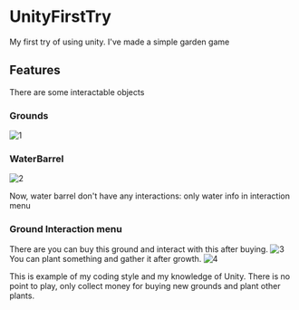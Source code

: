 # UnityFirstTry
My first try of using unity. I've made a simple garden game

## Features
There are some interactable objects
### Grounds
![1](https://i.imgur.com/bicQkuc.png)
### WaterBarrel
![2](https://i.imgur.com/bGl0MgH.png)

Now, water barrel don't have any interactions: only water info in interaction menu

### Ground Interaction menu
There are you can buy this ground and interact with this after buying.
![3](https://i.imgur.com/R0ZSSHM.png)
You can plant something and gather it after growth.
![4](https://i.imgur.com/AbvzH9H.png)


This is example of my coding style and my knowledge of Unity. There is no point to play, only collect money for buying new grounds and plant other plants.

